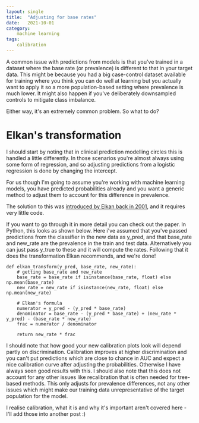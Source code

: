 ```yaml
---
layout: single
title:  "Adjusting for base rates"
date:   2021-10-01
category:
    machine learning
tags:
    calibration
---
```


A  common issue with predictions from models is that you've trained in a dataset where the base rate (or prevalence) is different to that in your target data. This might be because you had a big case-control dataset available for training where you think you can do well at learning but you actually want to apply it so a more population-based setting where prevalence is much lower. It might also happen if you've deliberately downsampled controls to mitigate class imbalance.

Either way, it's an extremely common problem. So what to do?

# Elkan's transformation

I should start by noting that in clinical prediction modelling circles this is handled a little differently. In those scenarios you're almost always using some form of regression, and so adjusting predictions from a logistic regression is done by changing the intercept. 

For us though I'm going to assume you're working with machine learning models, you have predicted probabilities already and you want a generic method to adjust them to account for this difference in prevalence.

The solution to this was [introduced by Elkan back in 2001](https://cseweb.ucsd.edu//~elkan/rescale.pdf), and it requires very little code. 

If you want to go through it in more detail you can check out the paper. In Python, this looks as shown below. Here i've assumed that you've passed predictions from the classifier in the new data as y_pred, and that base_rate and new_rate are the prevalence in the train and test data. Alternatively you can just pass y_true to these and it will compute the rates. Following that it does the transformation Elkan recommends, and we're done! 

    def elkan_transform(y_pred, base_rate, new_rate):
        # getting base_rate and new_rate
        base_rate = base_rate if isinstance(base_rate, float) else np.mean(base_rate)
        new_rate = new_rate if isinstance(new_rate, float) else np.mean(new_rate)
    
        # Elkan's formula
        numerator = y_pred - (y_pred * base_rate)
        denominator = base_rate - (y_pred * base_rate) + (new_rate * y_pred) - (base_rate * new_rate)
        frac = numerator / denominator
    
        return new_rate * frac

I should note that how good your new calibration plots look will depend partly on discrimination. Calibration improves at higher discrimination and you can't put predictions which are close to chance in AUC and expect a nice calibration curve after adjusting the probabilities. Otherwise I have always seen good results with this. I should also note that this does not account for any other issues like recalibration that is often needed for tree-based methods. This only adjusts for prevalence differences, not any other issues which might make our training data unrepresentative of the target population for the model. 

I realise calibration, what it is and why it's important aren't covered here - I'll add those into another post :)